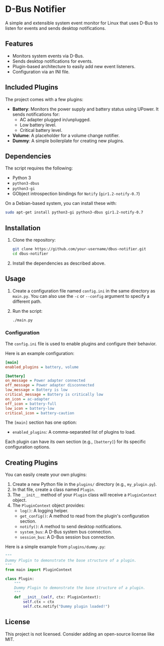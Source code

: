 # D-Bus Notifier

A simple and extensible system event monitor for Linux that uses D-Bus to listen for events and sends desktop notifications.

## Features

*   Monitors system events via D-Bus.
*   Sends desktop notifications for events.
*   Plugin-based architecture to easily add new event listeners.
*   Configuration via an INI file.

## Included Plugins

The project comes with a few plugins:

*   **Battery**: Monitors the power supply and battery status using UPower. It sends notifications for:
    *   AC adapter plugged in/unplugged.
    *   Low battery level.
    *   Critical battery level.
*   **Volume**: A placeholder for a volume change notifier.
*   **Dummy**: A simple boilerplate for creating new plugins.

## Dependencies

The script requires the following:

*   Python 3
*   `python3-dbus`
*   `python3-gi`
*   GObject introspection bindings for `Notify` (`gir1.2-notify-0.7`)

On a Debian-based system, you can install these with:

```bash
sudo apt-get install python3-gi python3-dbus gir1.2-notify-0.7
```

## Installation

1.  Clone the repository:
    ```bash
    git clone https://github.com/your-username/dbus-notifier.git
    cd dbus-notifier
    ```
2.  Install the dependencies as described above.

## Usage

1.  Create a configuration file named `config.ini` in the same directory as `main.py`. You can also use the `-c` or `--config` argument to specify a different path.

2.  Run the script:
    ```bash
    ./main.py
    ```

### Configuration

The `config.ini` file is used to enable plugins and configure their behavior.

Here is an example configuration:

```ini
[main]
enabled_plugins = battery, volume

[battery]
on_message = Power adapter connected
off_message = Power adapter disconnected
low_message = Battery is low
critical_message = Battery is critically low
on_icon = ac-adapter
off_icon = battery-full
low_icon = battery-low
critical_icon = battery-caution
```

The `[main]` section has one option:
*   `enabled_plugins`: A comma-separated list of plugins to load.

Each plugin can have its own section (e.g., `[battery]`) for its specific configuration options.

## Creating Plugins

You can easily create your own plugins:

1.  Create a new Python file in the `plugins/` directory (e.g., `my_plugin.py`).
2.  In that file, create a class named `Plugin`.
3.  The `__init__` method of your `Plugin` class will receive a `PluginContext` object.
4.  The `PluginContext` object provides:
    *   `log()`: A logging helper.
    *   `get_config()`: A method to read from the plugin's configuration section.
    *   `notify()`: A method to send desktop notifications.
    *   `system_bus`: A D-Bus system bus connection.
    *   `session_bus`: A D-Bus session bus connection.

Here is a simple example from `plugins/dummy.py`:

```python
"""
Dummy Plugin to demonstrate the base structure of a plugin.
"""
from main import PluginContext

class Plugin:
    """
    Dummy Plugin to demonstrate the base structure of a plugin.
    """
    def __init__(self, ctx: PluginContext):
        self.ctx = ctx
        self.ctx.notify("Dummy plugin loaded!")
```

## License

This project is not licensed. Consider adding an open-source license like MIT.
